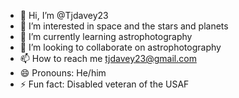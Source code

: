 - 👋 Hi, I’m @Tjdavey23
- 👀 I’m interested in space and the stars and planets
- 🌱 I’m currently learning astrophotography 
- 💞️ I’m looking to collaborate on astrophotography 
- 📫 How to reach me tjdavey23@gmail.com 
- 😄 Pronouns: He/him
- ⚡ Fun fact: Disabled veteran of the USAF

<!---
Tjdavey23/Tjdavey23 is a ✨ special ✨ repository because its `README.md` (this file) appears on your GitHub profile.
You can click the Preview link to take a look at your changes.
--->
